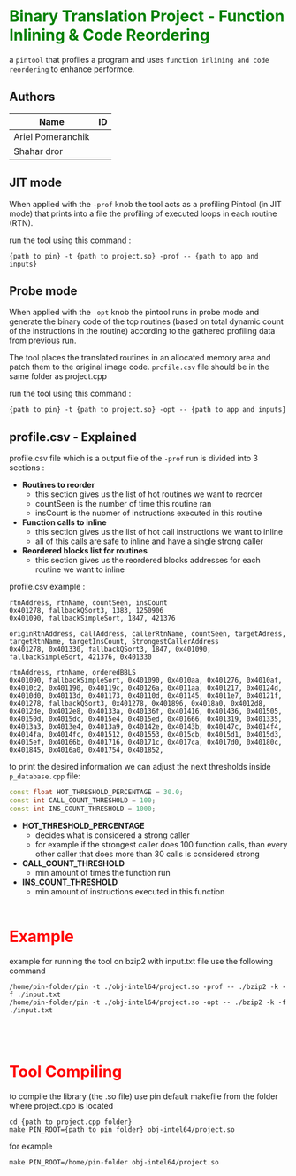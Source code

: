 # <font color="green"> Binary Translation Project - Function Inlining & Code Reordering</font>


a `pintool` that profiles a program and uses `function inlining and code reordering` to enhance performce.

## Authors

| Name              	| ID        	|
|-------------------	|-----------	|
| Ariel Pomeranchik 	|  	|
| Shahar dror       	|  	|

## JIT mode

When applied with the `-prof` knob the tool acts as a profiling Pintool (in JIT mode) that prints into a file the profiling of executed loops in each routine (RTN).

run the tool using this command :

```shell 
{path to pin} -t {path to project.so} -prof -- {path to app and inputs}
```



## Probe mode
When applied with the `-opt` knob the pintool runs in probe mode and generate the binary code of the top routines (based on total dynamic count of the instructions in the routine) according to the gathered profiling data from previous run.

The tool places the translated routines in an allocated memory area and patch them to the original image code.
`profile.csv` file should be in the same folder as project.cpp

run the tool using this command :

```shell 
{path to pin} -t {path to project.so} -opt -- {path to app and inputs}
```

## profile.csv - Explained
profile.csv file which is a output file of the `-prof` run is divided into 3 sections :

+ **Routines to reorder**
    - this section gives us the list of hot routines we want to reorder
    - countSeen is the number of time this routine ran
    - insCount is the nubmer of instructions executed in this routine
+ **Function calls to inline**
    - this section gives us the list of hot call instructions we want to inline
    - all of this calls are safe to inline and have a single strong caller
+ **Reordered blocks list for routines**
    - this section gives us the reordered blocks addresses for each routine we want to inline


profile.csv example :

```shell 
rtnAddress, rtnName, countSeen, insCount
0x401278, fallbackQSort3, 1383, 1250906
0x401090, fallbackSimpleSort, 1847, 421376

originRtnAddress, callAddress, callerRtnName, countSeen, targetAdress, targetRtnName, targetInsCount, StrongestCallerAddress
0x401278, 0x401330, fallbackQSort3, 1847, 0x401090, fallbackSimpleSort, 421376, 0x401330

rtnAddress, rtnName, orderedBBLS
0x401090, fallbackSimpleSort, 0x401090, 0x4010aa, 0x401276, 0x4010af, 0x4010c2, 0x401190, 0x40119c, 0x40126a, 0x4011aa, 0x401217, 0x40124d, 0x4010d0, 0x40113d, 0x401173, 0x40110d, 0x401145, 0x4011e7, 0x40121f, 
0x401278, fallbackQSort3, 0x401278, 0x401896, 0x4018a0, 0x4012d8, 0x4012de, 0x4012e8, 0x40133a, 0x40136f, 0x401416, 0x401436, 0x401505, 0x40150d, 0x4015dc, 0x4015e4, 0x4015ed, 0x401666, 0x401319, 0x401335, 0x4013a3, 0x4013e4, 0x4013a9, 0x40142e, 0x40143b, 0x40147c, 0x4014f4, 0x4014fa, 0x4014fc, 0x401512, 0x401553, 0x4015cb, 0x4015d1, 0x4015d3, 0x4015ef, 0x40166b, 0x401716, 0x40171c, 0x4017ca, 0x4017d0, 0x40180c, 0x401845, 0x4016a0, 0x401754, 0x401852, 
```
to print the desired information we can adjust the next thresholds inside `p_database.cpp` file:
```cpp
const float HOT_THRESHOLD_PERCENTAGE = 30.0;
const int CALL_COUNT_THRESHOLD = 100;
const int INS_COUNT_THRESHOLD = 1000;
```
+ **HOT_THRESHOLD_PERCENTAGE**
    - decides what is considered a strong caller
    - for example if the strongest caller does 100 function calls, than every other caller that does more than 30 calls is considered strong
+ **CALL_COUNT_THRESHOLD**
    - min amount of times the function run
+ **INS_COUNT_THRESHOLD**
    - min amount of instructions executed in this function
<br /><br />

# <font color="red">Example</font>


example for running the tool on bzip2 with input.txt file use the following command

```shell 
/home/pin-folder/pin -t ./obj-intel64/project.so -prof -- ./bzip2 -k -f ./input.txt
/home/pin-folder/pin -t ./obj-intel64/project.so -opt -- ./bzip2 -k -f ./input.txt
```

<br /><br />


# <font color="red">Tool Compiling</font>
to compile the library (the .so file) use pin default makefile from the folder where project.cpp is located

```shell 
cd {path to project.cpp folder}
make PIN_ROOT={path to pin folder} obj-intel64/project.so
```


for example
```shell 
make PIN_ROOT=/home/pin-folder obj-intel64/project.so
```
